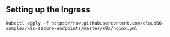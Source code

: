 ## Setting up the Ingress

```
kubectl apply -f https://raw.githubusercontent.com/cloud66-samples/k8s-secure-endpoints/master/k8s/nginx.yml
```

